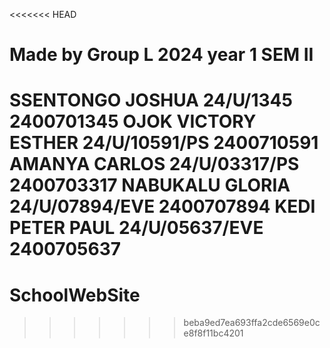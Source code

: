 <<<<<<< HEAD
# Made by Group L 2024 year 1 SEM II

SSENTONGO JOSHUA                24/U/1345       2400701345
OJOK VICTORY ESTHER	        24/U/10591/PS	2400710591
AMANYA CARLOS	                24/U/03317/PS	2400703317
NABUKALU GLORIA	                24/U/07894/EVE	2400707894
KEDI PETER PAUL            	24/U/05637/EVE	2400705637
=======
# SchoolWebSite
>>>>>>> beba9ed7ea693ffa2cde6569e0ce8f8f11bc4201
